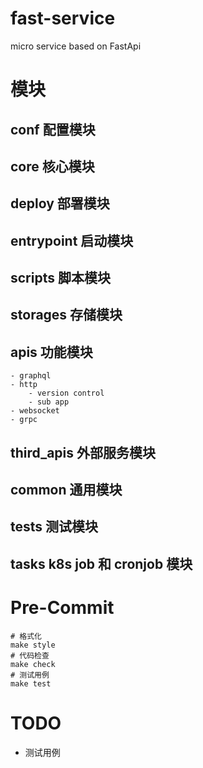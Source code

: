# fast-service
micro service based on FastApi

# 模块
## conf 配置模块
## core 核心模块
## deploy 部署模块
## entrypoint 启动模块
## scripts 脚本模块
## storages 存储模块
## apis 功能模块
    - graphql
    - http
        - version control
        - sub app
    - websocket
    - grpc
## third_apis 外部服务模块
## common 通用模块
## tests 测试模块
## tasks k8s job 和 cronjob 模块

# Pre-Commit
```shell
# 格式化
make style
# 代码检查
make check
# 测试用例
make test
```

# TODO
- 测试用例
